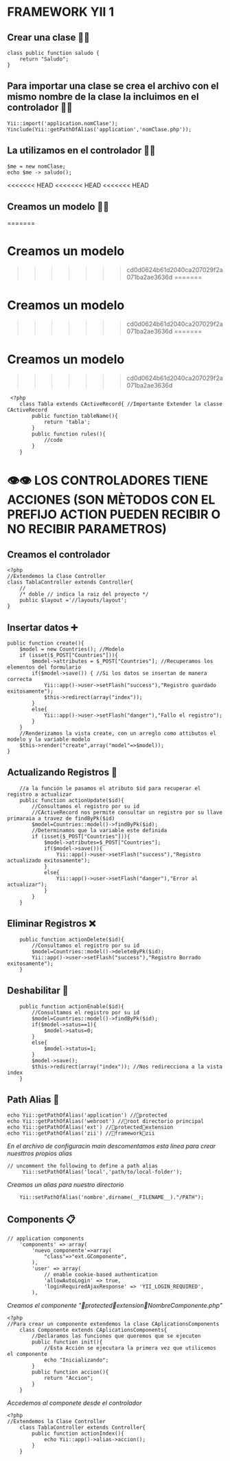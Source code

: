 # FRAMEWORK YII 1
## Crear una clase 👨‍💻
```
class public function saludo {
	return "Saludo";
}
```
## Para importar una clase se crea el archivo con el mismo nombre de la clase la incluimos en el controlador 👨‍💻
```
Yii::import('application.nomClase');
Yinclude(Yii::getPathOfAlias('application','nomClase.php'));
```
## La utilizamos en el controlador 👨‍💻
```
$me = new nomClase;
echo $me -> saludo();
```
<<<<<<< HEAD
<<<<<<< HEAD
<<<<<<< HEAD
## Creamos un modelo 👨‍💻
=======
# Creamos un modelo 
>>>>>>> cd0d0624b61d2040ca207029f2a071ba2ae3636d
=======
# Creamos un modelo 
>>>>>>> cd0d0624b61d2040ca207029f2a071ba2ae3636d
=======
# Creamos un modelo 
>>>>>>> cd0d0624b61d2040ca207029f2a071ba2ae3636d
```
 <?php 
 	class Tabla extends CActiveRecord{ //Importante Extender la classe CActiveRecord 
 		public function tableName(){
 			return 'tabla';
 		}
 		public function rules(){
 			//code
 		}
 	}
 ```
# 👁️👁️ LOS CONTROLADORES TIENE ACCIONES (SON MÈTODOS CON EL PREFIJO ACTION PUEDEN RECIBIR O NO RECIBIR PARAMETROS)
## Creamos el controlador
```
<?php
//Extendemos la Clase Controller
class TablaController extends Controller{
	//
	/* doble // indica la raiz del proyecto */ 
	public $layout ='//layouts/layout';
}
```
## Insertar datos ➕
```
public function create(){
	$model = new Countries(); //Modelo
	if (isset($_POST["Countries"])){
		$model->attributes = $_POST["Countries"]; //Recuperamos los elementos del formulario
		if($model->save()) { //Si los datos se insertan de manera correcta
			Yii::app()->user->setFlash("success"),"Registro guardado exitosamente");
			$this->redirect(array("index"));
		}
		else{
			Yii::app()->user->setFlash("danger"),"Fallo el registro");
		}
	}
	//Renderizamos la vista create, con un arreglo como attibutos el modelo y la variable modelo
	$this->render("create",array("model"=>$model));
}
```
## Actualizando Registros 🔄
```
	//a la función le pasamos el atributo $id para recuperar el registro a actualizar
	public function actionUpdate($id){
		//Consultamos el registro por su id 
		//CActiveRecord nos permite consultar un registro por su llave primaraia a travez de findByPk($id)
		$model=Countries::model()->findByPk($id);
		//Determinamos que la variable este definida
		if (isset($_POST["Countries"])){
			$model->atributes=$_POST["Countries"];
			if($model->save()){
				Yii::app()->user->setFlash("success"),"Registro actualizado exitosamente");
			}
			else{
				Yii::app()->user->setFlash("danger"),"Error al actualizar");
			}
		}
	}
```
## Eliminar Registros  ❌
```
	public function actionDelete($id){
		//Consultamos el registro por su id 
		$model=Countries::model()->deleteByPk($id);
		Yii::app()->user->setFlash("success"),"Registro Borrado exitosamente");
	}
```
## Deshabilitar 🚫
```
	public function actionEnable($id){
		//Consultamos el registro por su id 
		$model=Countries::model()->findByPk($id);
		if($model->satus==1){
			$model->satus=0;
		}
		else{
			$model->status=1;
		}
		$model->save();
		$this->redirect(array("index")); //Nos redirecciona a la vista index
	}
```

## Path Alias 📂
```
echo Yii::getPathOfAlias('application') //📂protected
echo Yii::getPathOfAlias('webroot') //📂root directorio principal
echo Yii::getPathOfAlias('ext') //📂protected📂extension
echo Yii::getPathOfAlias('zii') //📂framework📂zii
```
_En el archivo de configuracin main descomentamos esta linea para crear nuesttros propios alias_
```
// uncomment the following to define a path alias
	 Yii::setPathOfAlias('local','path/to/local-folder');
```
_Creamos un alias para nuestro directorio_
```
	Yii::setPathOfAlias('nombre',dirname(__FILENAME__)."/PATH");
```
## Components 📋
```
// application components
    'components' => array(
    	'nuevo_componente'=>array(
    		"class"=>"ext.GComponente",
    	),
        'user' => array(
            // enable cookie-based authentication
            'allowAutoLogin' => true,
            'loginRequiredAjaxResponse' => 'YII_LOGIN_REQUIRED',
        ),
```
_Creamos el componente  "📂protected📂extension📂NombreComponente.php"_
```
<?php
//Para crear un componente extendemos la clase CAplicationsComponents
	class Componente extends CAplicationsComponents{
		//Declaramos las funciones que queremos que se ejecuten
		public function init(){
			//Esta Acción se ejecutara la primera vez que utilicemos el componente
			echo "Inicializando";
		}
		public function accion(){
			return "Accion";
		}
	}
```
_Accedemos al componete desde el controlador_
```
<?php
//Extendemos la Clase Controller
	class TablaController extends Controller{
		public function actionIndex(){
			echo Yii::app()->alias->accion();
		}
	}
```
